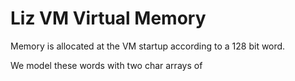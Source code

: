 # Liz VM Virtual Memory

Memory is allocated at the VM startup according to a 128 bit word.

We model these words with two char arrays of 
